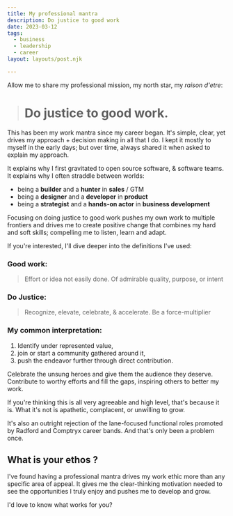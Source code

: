 ```yaml
---
title: My professional mantra
description: Do justice to good work
date: 2023-03-12
tags:
  - business 
  - leadership
  - career
layout: layouts/post.njk

---
```


Allow me to share my professional mission, my north star, my <dfn data-title="Reason for being">raison d'etre</dfn>:

>  # **Do justice to good work.**

This has been my work mantra since my career began.
It's simple, clear, yet drives my approach + decision making in all that I do.
I kept it mostly to myself in the early days; but over time, always shared it when asked to explain my approach.

It explains why I first gravitated to open source software, & software teams.
It explains why I often straddle between worlds:
* being a **builder** and a **hunter** in **sales** / <acronym data-title="Go to Market">GTM</acronym>
* being a **designer** and a **developer** in **product** 
* being a **strategist** and a **hands-on actor** in **business development**

Focusing on doing justice to good work pushes my own work to multiple frontiers and drives me to create positive change that combines my hard and soft skills; compelling me to listen, learn and adapt. 

If you're interested, I'll dive  deeper into the definitions I've used:

### Good work:
> Effort or idea not easily done. 
> Of admirable quality, purpose, or intent



### Do Justice:
> Recognize, elevate, celebrate, & accelerate. 
> Be a force-multiplier


### My common interpretation:

1. Identify under represented value, 
2. join or start a community gathered around it, 
3. push the endeavor further through direct contribution.

Celebrate the unsung heroes and give them the audience they deserve. 
Contribute to worthy efforts and fill the gaps, inspiring others to better my work. 

If you're thinking this is all very agreeable and high level, that's because it is. 
What it's not is apathetic, complacent, or unwilling to grow.  

It's also an outright rejection of the lane-focused functional roles promoted by Radford and Comptryx career bands. And that's only been a problem once. 


## What is your ethos ? 

I've found having a professional mantra drives my work ethic more than any specific area of appeal. 
It gives me the clear-thinking motivation needed to see the opportunities I truly enjoy and pushes me to develop and grow.

I'd love to know what works for you?